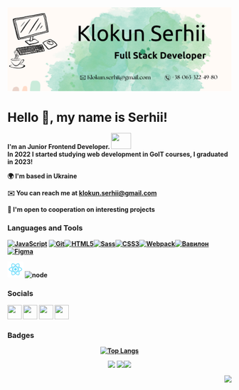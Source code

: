 <img src="https://github.com/KlokunSerhii/KlokunSerhii/blob/main/KlokunSerhii.png">


# Hello 👋, my name is Serhii!

<b>I'm an Junior Frontend Developer. <img src="https://camo.githubusercontent.com/63371d36886ee658f5a97401f393e1ab1684b2fd3de674b8f5efc7d410b2a3d0/68747470733a2f2f6d656469612e67697068792e636f6d2f6d656469612f57556c706c634d704f43456d5447427442572f67697068792e676966" width="45" height="36" alt="" /><br>
In 2022 I started studying web development in GoIT courses, I graduated in 2023!</br>

🌍 I'm based in Ukraine

✉️ You can reach me at [klokun.serhii@gmail.com](mailto:klokun.serhii@gmail.com)

🤝 I'm open to cooperation on interesting projects
###  Languages and Tools 



<p align="left"> <a href="https://developer.mozilla.org/en-US/docs/Web/JavaScript" target="_blank" rel="noreferrer"><img src="https://raw.githubusercontent.com/danielcranney/readme-generator/main/public/icons/skills/javascript-colored.svg" width="36" height="36" alt="JavaScript" /></a>
<a href="https://git-scm.com/" target="_blank" rel="noreferrer"><img src="https://raw.githubusercontent.com/danielcranney/readme-generator/main/public/icons/skills/git-colored.svg" width="36" height="36" alt="Git" /></a><a href="https://developer.mozilla.org/en-US/docs/Glossary/HTML5" target="_blank" rel="noreferrer"><img src="https://raw.githubusercontent.com/danielcranney/readme-generator/main/public/icons/skills/html5-colored.svg" width="36" height="36" alt="HTML5" /><a href="https://sass-lang.com/" target="_blank" rel="noreferrer"><img src="https://raw.githubusercontent.com/danielcranney/readme-generator/main/public/icons/skills/sass-colored.svg" width="36" height= "36" alt="Sass" /></a><a href="https://www.w3.org/TR/CSS/#css" target="_blank" rel="noreferrer"><img src="https://raw.githubusercontent.com/danielcranney/readme-generator/main/public/icons/skills/css3-colored.svg" width="36" height="36" alt="CSS3" /></a><a href="https://webpack.js.org/" target="_blank" rel="noreferrer"><img src="https://raw.githubusercontent.com/danielcranney/readme-generator/main/public/icons/skills/webpack-colored.svg" width="36" height="36" alt="Webpack" /></a><a href="https://babeljs.io/" target="_blank" rel="noreferrer"><img src="https://raw.githubusercontent.com/danielcranney/readme-generator/main/public/icons/skills/babel-colored.svg" width="36" height="36" alt="Вавилон" /></a><a href="https://www.figma.com/" target="_blank" rel="noreferrer"><img src="https://raw.githubusercontent.com/danielcranney/readme-generator/main/public/icons/skills/figma-colored.svg" width="36" height="36" alt="Figma" /></a></p>
  <img src="https://raw.githubusercontent.com/github/explore/80688e429a7d4ef2fca1e82350fe8e3517d3494d/topics/react/react.png" width="36" height="36" alt="react" />
  <img src="https://raw.githubusercontent.com/danielcranney/readme-generator/main/public/icons/skills/nodejs.svg" width="36" height="36" alt="node" />
  

  
### Socials 
 <a href="https://www.facebook.com/profile.php?id=100001850860043" target="_blank" rel="noreferrer"><img src="https://raw.githubusercontent.com/danielcranney/readme-generator/main/public/icons/socials/facebook.svg" width="32" height="32" /></a> <a href="https://www.github.com/KSS1989" target="_blank" rel="noreferrer"><img src="https://raw.githubusercontent.com/danielcranney/readme-generator/main/public/icons/socials/github.svg" width="32" height="32" /></a> <a href="http://www.instagram.com/sergey_klokun" target="_blank" rel="noreferrer"><img src="https://raw.githubusercontent.com/danielcranney/readme-generator/main/public/icons/socials/instagram.svg" width="32" height="32" /></a> <a href="https://www.linkedin.com/in/serhii-klokun-59356915a" target="_blank" rel="noreferrer"><img src="https://raw.githubusercontent.com/danielcranney/readme-generator/main/public/icons/socials/linkedin.svg" width="32" height="32" /></a>

  ### Badges
<div align="center"> 

  
  [![Top Langs](https://github-readme-stats.vercel.app/api/top-langs/?username=KlokunSerhii)](https://github.com/KlokunSerhii/github-readme-stats) 
  


<div align="center"> 
  
  ![](https://github-profile-summary-cards.vercel.app/api/cards/profile-details?username=KlokunSerhii&theme=nord_dark)
  ![](https://github-profile-summary-cards.vercel.app/api/cards/stats?username=KlokunSerhii&theme=nord_dark)![](https://github-profile-summary-cards.vercel.app/api/cards/productive-time?username=KlokunSerhii&theme=nord_dark)
  






<div align="right"> 
  
![](https://komarev.com/ghpvc/?username=your-github-KlokunSerhii&color=green&style=flat-square)

</div>
